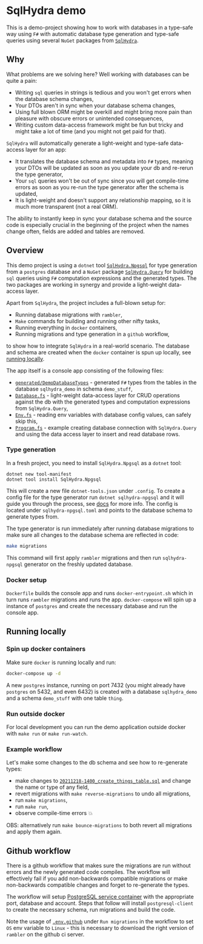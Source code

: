 # SqlHydra demo

This is a demo-project showing how to work with databases in a type-safe way using `F#` with automatic database type generation and type-safe queries using several `NuGet` packages from [`SqlHydra`](https://github.com/JordanMarr/SqlHydra/).

## Why

What problems are we solving here? Well working with databases can be quite a pain:

- Writing `sql` queries in strings is tedious and you won't get errors when the database schema changes,
- Your DTOs aren't in sync when your database schema changes,
- Using full blown ORM might be overkill and might bring more pain than pleasure with obscure errors or unintended consequences,
- Writing custom data-access framework might be fun but tricky and might take a lot of time (and you might not get paid for that).

`SqlHydra` will automatically generate a light-weight and type-safe data-access layer for an app:

- It translates the database schema and metadata into `F#` types, meaning your DTOs will be updated as soon as you update your db and re-rerun the type generator,
- Your `sql` queries won't be out of sync since you will get compile-time errors as soon as you re-run the type generator after the schema is updated,
- It is light-weight and doesn't support any relationship mapping, so it is much more transparent (not a real ORM).

The ability to instantly keep in sync your database schema and the source code is especially crucial in the beginning of the project when the names change often, fields are added and tables are removed.

## Overview

This demo project is using a `dotnet` tool [`SqlHydra.Npgsql`](https://github.com/JordanMarr/SqlHydra/#sqlhydranpgsql-) for type generation from a `postgres` database and a `NuGet` package [`SqlHydra.Query`](https://github.com/JordanMarr/SqlHydra/#sqlhydraquery-) for building `sql` queries using `F#` computation expressions and the generated types. The two packages are working in synergy and provide a light-weight data-access layer.

Apart from `SqlHydra`, the project includes a full-blown setup for:

- Running database migrations with `rambler`,
- `Make` commands for building and running other nifty tasks,
- Running everything in `docker` containers,
- Running migrations and type generation in a `github` workflow,

to show how to integrate `SqlHydra` in a real-world scenario. The database and schema are created when the `docker` container is spun up locally, see [running locally](#running-locally).

The app itself is a console app consisting of the following files:

- [`generated/DemoDatabaseTypes`](./src/generated/DemoDatabaseTypes.fs) - generated `F#` types from the tables in the database `sqlhydra_demo` in schema `demo_stuff`,
- [`Database.fs`](./src/Database.fs) - light-weight data-access layer for CRUD operations against the db with the generated types and computation expressions from `SqlHydra.Query`,
- [`Env.fs`](./src/Env.fs) - reading env variables with database config values, can safely skip this,
- [`Program.fs`](./src/Program.fs) - example creating database connection with `SqlHydra.Query` and using the data access layer to insert and read database rows.

### Type generation

In a fresh project, you need to install `SqlHydra.Npgsql` as a `dotnet` tool:

```
dotnet new tool-manifest
dotnet tool install SqlHydra.Npgsql
```

This will create a new file `dotnet-tools.json` under `.config`. To create a config file for the type generator run `dotnet sqlhydra-npgsql` and it will guide you through the process, see [docs](https://github.com/JordanMarr/SqlHydra/#sqlhydranpgsql-) for more info. The config is located under `sqlhydra-npgsql.toml` and points to the database schema to generate types from.

The type generator is run immediately after running database migrations to make sure all changes to the database schema are reflected in code:

```sh
make migrations
```

This command will first apply `rambler` migrations and then run `sqlhydra-npgsql` generator on the freshly updated database.

### Docker setup

`Dockerfile` builds the console app and runs `docker-entrypoint.sh` which in turn runs `rambler` migrations and runs the app. `docker-compose` will spin up a instance of `postgres` and create the necessary database and run the console app.

## Running locally

### Spin up docker containers

Make sure `docker` is running locally and run:

```sh
docker-compose up -d
```

A new `postgres` instance, running on port 7432 (you might already have `postgres` on 5432, and even 6432) is created with a database `sqlhydra_demo` and a schema `demo_stuff` with one table `thing`.

### Run outside docker

For local development you can run the demo application outside docker with `make run` or `make run-watch`.

### Example workflow

Let's make some changes to the db schema and see how to re-generate types:

- make changes to [`20211218-1400_create_things_table.sql`](./migrations/20211218-1400_create_things_table.sql) and change the name or type of any field,
- revert migrations with `make reverse-migrations` to undo all migrations,
- run `make migrations`,
- run `make run`,
- observe compile-time errors 💥

OBS: alternatively run `make bounce-migrations` to both revert all migrations and apply them again.

## Github workflow

There is a github workflow that makes sure the migrations are run without errors and the newly generated code compiles. The workflow will effectively fail if you add non-backwards compatible migrations or make non-backwards compatible changes and forget to re-generate the types.

The workflow will setup [PostgreSQL service container](https://docs.github.com/en/actions/using-containerized-services/creating-postgresql-service-containers) with the appropriate port, database and account. Steps that follow will install `postgresql-client` to create the necessary schema, run migrations and build the code.

Note the usage of [`.env.github`](./env.github) under `Run migrations` in the workflow to set `OS` env variable to `Linux` - this is necessary to download the right version of `rambler` on the github ci server.

